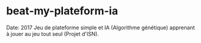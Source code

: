 # beat-my-plateform-ia
Date: 2017
Jeu de plateforme simple et IA (Algorithme génétique) apprenant à jouer au jeu tout seul (Projet d'ISN).
